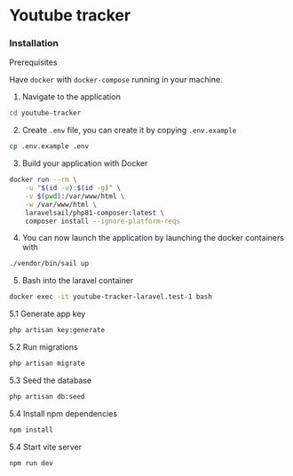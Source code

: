# Youtube tracker

### Installation

Prerequisites

Have `docker` with `docker-compose` running in your machine.

1. Navigate to the application
```sh
cd youtube-tracker
``` 
2. Create `.env` file, you can create it by copying `.env.example`
```sh
cp .env.example .env
```

3. Build your application with Docker
```sh
docker run --rm \
    -u "$(id -u):$(id -g)" \
    -v $(pwd):/var/www/html \
    -w /var/www/html \
    laravelsail/php81-composer:latest \
    composer install --ignore-platform-reqs
```
4. You can now launch the application by launching the docker containers with
```sh
./vendor/bin/sail up
```


5. Bash into the laravel container
```sh
docker exec -it youtube-tracker-laravel.test-1 bash
```
5.1 Generate app key
  ```sh
php artisan key:generate
``` 
5.2 Run migrations
  ```sh
php artisan migrate
``` 
5.3 Seed the database
```sh
php artisan db:seed
```
5.4 Install npm dependencies
```sh
npm install
```
5.4 Start vite server
```sh
npm run dev
```
